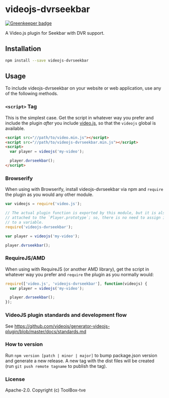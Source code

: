 # videojs-dvrseekbar

[![Greenkeeper badge](https://badges.greenkeeper.io/securogroup/videojs-dvrseekbar-multitech.svg)](https://greenkeeper.io/)

A Video.js plugin for Seekbar with DVR support.

## Installation

```sh
npm install --save videojs-dvrseekbar
```

## Usage

To include videojs-dvrseekbar on your website or web application, use any of the following methods.

### `<script>` Tag

This is the simplest case. Get the script in whatever way you prefer and include the plugin _after_ you include [video.js][videojs], so that the `videojs` global is available.

```html
<script src="//path/to/video.min.js"></script>
<script src="//path/to/videojs-dvrseekbar.min.js"></script>
<script>
  var player = videojs('my-video');

  player.dvrseekbar();
</script>
```

### Browserify

When using with Browserify, install videojs-dvrseekbar via npm and `require` the plugin as you would any other module.

```js
var videojs = require('video.js');

// The actual plugin function is exported by this module, but it is also
// attached to the `Player.prototype`; so, there is no need to assign it
// to a variable.
require('videojs-dvrseekbar');

var player = videojs('my-video');

player.dvrseekbar();
```

### RequireJS/AMD

When using with RequireJS (or another AMD library), get the script in whatever way you prefer and `require` the plugin as you normally would:

```js
require(['video.js', 'videojs-dvrseekbar'], function(videojs) {
  var player = videojs('my-video');

  player.dvrseekbar();
});
```

### VideoJS plugin standards and development flow
See https://github.com/videojs/generator-videojs-plugin/blob/master/docs/standards.md

### How to version
Run ```npm version [patch | minor | major]``` to bump package.json version and generate a new release.
A new tag with the dist files will be created (run ```git push remote tagname``` to publish the tag).

[videojs]: http://videojs.com/

### License

Apache-2.0. Copyright (c) ToolBox-tve
